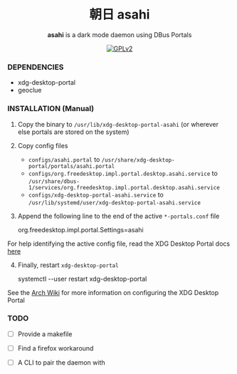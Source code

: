 <div align="center">

# 朝日 asahi

**asahi** is a dark mode daemon using DBus Portals

[![GPLv2](https://img.shields.io/badge/license-GPLv2-green)](https://www.gnu.org/licenses/old-licenses/gpl-2.0.en.html#SEC1)

</div>

### DEPENDENCIES

- xdg-desktop-portal
- geoclue

### INSTALLATION (Manual)

1. Copy the binary to `/usr/lib/xdg-desktop-portal-asahi` (or wherever else portals are stored on the system)

2. Copy config files
    - `configs/asahi.portal` to `/usr/share/xdg-desktop-portal/portals/asahi.portal`
    - `configs/org.freedesktop.impl.portal.desktop.asahi.service` to `/usr/share/dbus-1/services/org.freedesktop.impl.portal.desktop.asahi.service`
    - `configs/xdg-desktop-portal-asahi.service` to `/usr/lib/systemd/user/xdg-desktop-portal-asahi.service`


3. Append the following line to the end of the active `*-portals.conf` file


    org.freedesktop.impl.portal.Settings=asahi


For help identifying the active config file, read the XDG Desktop Portal docs [here](https://flatpak.github.io/xdg-desktop-portal/docs/portals.conf.html#description)

4. Finally, restart `xdg-desktop-portal`


    systemctl --user restart xdg-desktop-portal


See the [Arch Wiki](https://wiki.archlinux.org/title/XDG_Desktop_Portal#Configuration) for more information on
configuring the XDG Desktop Portal

### TODO
- [ ] Provide a makefile
- [ ] Find a firefox workaround
- [ ] A CLI to pair the daemon with

